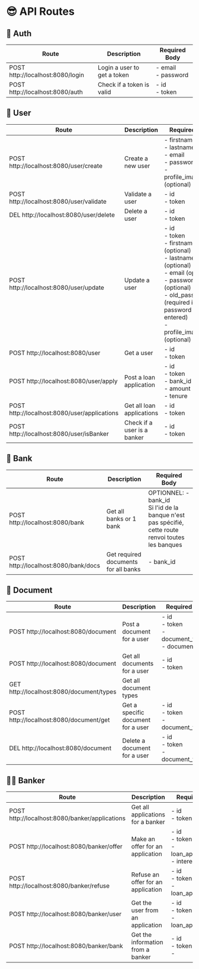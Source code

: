 # 😎 API Routes

## 🔐 Auth

| Route                            | Description                 | Required Body         |
| -------------------------------- | --------------------------- | --------------------- |
| POST http://localhost:8080/login | Login a user to get a token | - email<br>- password |
| POST http://localhost:8080/auth  | Check if a token is valid   | - id<br>- token       |

## 👤 User

| Route                                        | Description                 | Required Body                                                                                                                                                                                            |
| -------------------------------------------- | --------------------------- | -------------------------------------------------------------------------------------------------------------------------------------------------------------------------------------------------------- |
| POST http://localhost:8080/user/create       | Create a new user           | - firstname<br>- lastname<br>- email<br>- password<br>- profile_image_path (optional)                                                                                                                    |
| POST http://localhost:8080/user/validate     | Validate a user             | - id<br>- token                                                                                                                                                                                          |
| DEL http://localhost:8080/user/delete        | Delete a user               | - id<br>- token                                                                                                                                                                                          |
| POST http://localhost:8080/user/update       | Update a user               | - id<br>- token<br>- firstname (optional)<br>- lastname (optional)<br>- email (optional)<br>- password (optional)<br>- old_password (required if password is entered)<br>- profile_image_path (optional) |
| POST http://localhost:8080/user              | Get a user                  | - id<br>- token                                                                                                                                                                                          |
| POST http://localhost:8080/user/apply        | Post a loan application     | - id<br>- token<br>- bank_id<br>- amount<br>- tenure                                                                                                                                                     |
| POST http://localhost:8080/user/applications | Get all loan applications   | - id<br>- token                                                                                                                                                                                          |
| POST http://localhost:8080/user/isBanker     | Check if a user is a banker | - id<br>- token            |

## 🏦 Bank

| Route                                | Description                          | Required Body |
| ------------------------------------ | ------------------------------------ | ------------- |
| POST http://localhost:8080/bank      | Get all banks or 1 bank              | OPTIONNEL: -bank_id <br> Si l'id de la banque n'est pas spécifié, cette route renvoi toutes les banques              |
| POST http://localhost:8080/bank/docs | Get required documents for all banks | - bank_id     |

## 📄 Document

| Route                                    | Description                        | Required Body                                            |
| ---------------------------------------- | ---------------------------------- | -------------------------------------------------------- |
| POST http://localhost:8080/document      | Post a document for a user         | - id<br>- token<br>- document_type_id<br>- document_path |
| POST http://localhost:8080/document      | Get all documents for a user       | - id<br>- token                                          |
| GET http://localhost:8080/document/types | Get all document types             |                                                          |
| POST http://localhost:8080/document/get  | Get a specific document for a user | - id<br>- token<br>- document_type_id                         |
| DEL http://localhost:8080/document       | Delete a document for a user       | - id<br>- token<br>- document_type_id                         |

## 🧑‍💼 Banker

| Route                                          | Description                        | Required Body                                               |
| ---------------------------------------------- | ---------------------------------- | ----------------------------------------------------------- |
| POST http://localhost:8080/banker/applications | Get all applications for a banker  | - id<br>- token                                             |
| POST http://localhost:8080/banker/offer        | Make an offer for an application   | - id<br>- token<br>- loan_application_id<br>- interest_rate |
| POST http://localhost:8080/banker/refuse       | Refuse an offer for an application | - id<br>- token<br>- loan_application_id                    |
| POST http://localhost:8080/banker/user       | Get the user from an application | - id<br>- token<br>- loan_application_id                    |
| POST http://localhost:8080/banker/bank      | Get the information from a banker | - id<br>- token<br>-    |
